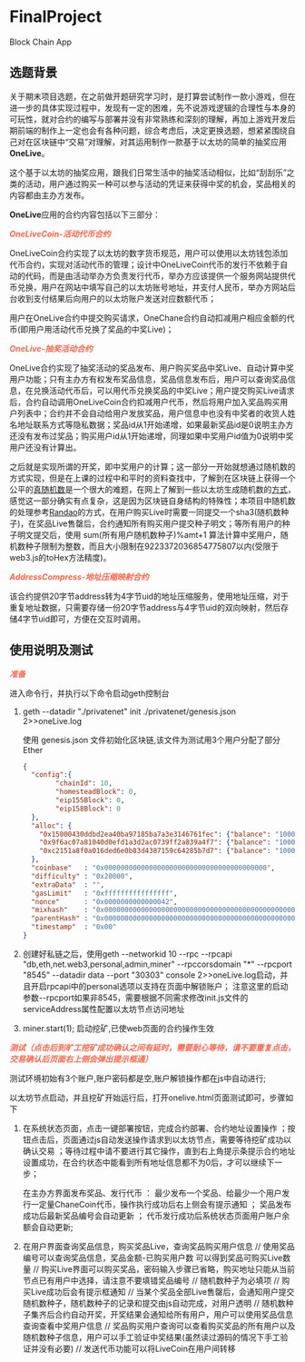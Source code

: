 # FinalProject
Block Chain App
## 选题背景

关于期末项目选题，在之前做开题研究学习时，是打算尝试制作一款小游戏，但在进一步的具体实现过程中，发现有一定的困难，先不说游戏逻辑的合理性与本身的可玩性，就对合约的编写与部署并没有非常熟练和深刻的理解，再加上游戏开发后期前端的制作上一定也会有各种问题，综合考虑后，决定更换选题，想紧紧围绕自己对在区块链中“交易”对理解，对其运用制作一款基于以太坊的简单的抽奖应用**OneLive**。

这个基于以太坊的抽奖应用，跟我们日常生活中的抽奖活动相似，比如“刮刮乐”之类的活动，用户通过购买一种可以参与活动的凭证来获得中奖的机会，奖品相关的内容都由主办方发布。

**OneLive**应用的合约内容包括以下三部分：

<font color=Tomato style="font-weight:bold;font-style:italic;">OneLiveCoin-活动代币合约</font>

OneLiveCoin合约实现了以太坊的数字货币规范，用户可以使用以太坊钱包添加代币合约，实现对活动代币的管理；设计中OneLiveCoin代币的发行不依赖于自动的代码，而是由活动举办方负责发行代币，举办方应该提供一个服务网站提供代币兑换，用户在网站中填写自己的以太坊账号地址，并支付人民币，举办方网站后台收到支付结果后向用户的以太坊账户发送对应数额代币；

用户在OneLive合约中提交购买请求，OneChane合约自动扣减用户相应金额的代币(即用户用活动代币兑换了奖品的中奖Live)；

<font color=Tomato style="font-weight:bold;font-style:italic;">OneLive-抽奖活动合约</font>

OneLive合约实现了抽奖活动的奖品发布、用户购买奖品中奖Live、自动计算中奖用户功能；只有主办方有权发布奖品信息，奖品信息发布后，用户可以查询奖品信息，在兑换活动代币后，可以用代币兑换奖品的中奖Live；用户提交购买Live请求后，合约自动调用OneLiveCoin合约扣减用户代币，然后将用户加入奖品购买用户列表中；合约并不会自动给用户发放奖品，用户信息中也没有中奖者的收货人姓名地址联系方式等隐私数据；奖品id从1开始递增，如果最新奖品id是0说明主办方还没有发布过奖品；购买用户id从1开始递增，同理如果中奖用户id值为0说明中奖用户还没有计算出。

之后就是实现所谓的开奖，即中奖用户的计算；这一部分一开始就想通过随机数的方式实现，但是在上课的过程中和平时的资料查找中，了解到在区块链上获得一个公平的[真随机数](https://www.cnblogs.com/qwangxiao/p/10084584.html)是一个很大的难题，在网上了解到一些以太坊生成随机数的[方式](https://blog.csdn.net/itcastcpp/article/details/80305787)，感觉这一部分确实有点复杂，这是因为区块链自身结构的特殊性；本项目中随机数的处理参考[Randao](https://www.jianshu.com/p/37e1e2aed913)的方式，在用户购买Live时需要一同提交一个sha3(随机数种子)，在奖品Live售罄后，合约通知所有购买用户提交种子明文；等所有用户的种子明文提交后，使用 sum(所有用户随机数种子)%amt+1 算法计算中奖用户，随机数种子限制为整数，而且大小限制在9223372036854775807以内(受限于web3.js的toHex方法精度)。

<font color=Tomato style="font-weight:bold;font-style:italic;">AddressCompress-地址压缩映射合约</font>

该合约提供20字节address转为4字节uid的地址压缩服务，使用地址压缩，对于重复地址数据，只需要存储一份20字节address与4字节uid的双向映射，然后存储4字节uid即可，方便在交互时调用。

## 使用说明及测试

<font color=Tomato style="font-weight:bold;font-style:italic;">准备</font>

进入命令行，并执行以下命令启动geth控制台

1. geth --datadir "./privatenet" init ./privatenet/genesis.json 2>>oneLive.log 

   使用 genesis.json 文件初始化区块链,该文件为测试用3个用户分配了部分 Ether

   ```json
   {
     "config":{
           "chainId": 10,
           "homesteadBlock": 0,
           "eip155Block": 0,
           "eip158Block": 0
     },
     "alloc": {
       "0x15000430ddbd2ea40ba97185ba7a3e3146761fec": {"balance": "1000000000000000000000000"},
       "0x9f6ac07a81040d0efd1a3d2ac0739ff2a839a4f7": {"balance": "1000000000000000000000000"},
       "0xc2151a8f0a016ded6e0b83d4387159c64285b7d7": {"balance": "1000000000000000000000000"}
     },
     "coinbase"   : "0x0000000000000000000000000000000000000000",
     "difficulty" : "0x20000",
     "extraData"  : "",
     "gasLimit"   : "0xffffffffffffffff",
     "nonce"      : "0x0000000000000042",
     "mixhash"    : "0x0000000000000000000000000000000000000000000000000000000000000000",
     "parentHash" : "0x0000000000000000000000000000000000000000000000000000000000000000",
     "timestamp"  : "0x00"
   }
   ```

2. 创建好私链之后，使用geth --networkid 10 --rpc --rpcapi "db,eth,net.web3,personal,admin,miner" --rpccorsdomain "*" --rpcport "8545" --datadir data --port "30303" console 2>>oneLive.log启动，并且开启rpcapi中的personal选项以支持在页面中解锁账户； 注意这里的启动参数--rpcport如果非8545，需要根据不同需求修改init.js文件的serviceAddress属性配置以太坊节点访问地址

3. miner.start(1);  启动挖矿,已使web页面的合约操作生效

<font color=Tomato style="font-weight:bold;font-style:italic;">测试（点击后到旷工挖矿成功确认之间有延时，需要耐心等待，请不要重复点击，交易确认后页面右上侧会弹出提示框通）</font>

测试环境初始有3个账户,账户密码都是空,账户解锁操作都在js中自动进行;

以太坊节点启动，并且挖矿开始运行后，打开onelive.html页面测试即可，步骤如下

1. 在系统状态页面，点击一键部署按钮，完成合约部署、合约地址设置操作 ；按钮点击后，页面通过js自动发送操作请求到以太坊节点，需要等待挖矿成功以确认交易 ；等待过程中请不要进行其它操作，直到右上角提示条提示合约地址设置成功，在合约状态中能看到所有地址信息都不为0后，才可以继续下一步；

   在主办方界面发布奖品、发行代币 ： 最少发布一个奖品、给最少一个用户发行一定量ChaneCoin代币，操作执行成功后右上侧会有提示通知 ； 奖品发布成功后最新奖品编号会自动更新 ； 代币发行成功后系统状态页面用户账户余额会自动更新;

2. 在用户界面查询奖品信息，购买奖品Live，查询奖品购买用户信息 // 使用奖品编号可以查询奖品信息，奖品金额-已购买用户数 可以得到奖品可购买Live数量 // 购买Live界面可以购买奖品，密码输入步骤已省略，购买地址只能从当前节点已有用户中选择，请注意不要填错奖品编号 // 随机数种子为必填项 // 购买Live成功后会有提示框通知 // 当某个奖品全部Live售罄后，会通知用户提交随机数种子，随机数种子的记录和提交由js自动完成，对用户透明 // 随机数种子集齐后合约自动开奖，开奖结果会通知给所有用户，用户可以使用奖品信息查询查看中奖用户信息 // 奖品购买用户查询可以查看购买奖品的所有用户以及随机数种子信息，用户可以手工验证中奖结果(虽然读过源码的情况下手工验证并没有必要) // 发送代币功能可以将LiveCoin在用户间转移
